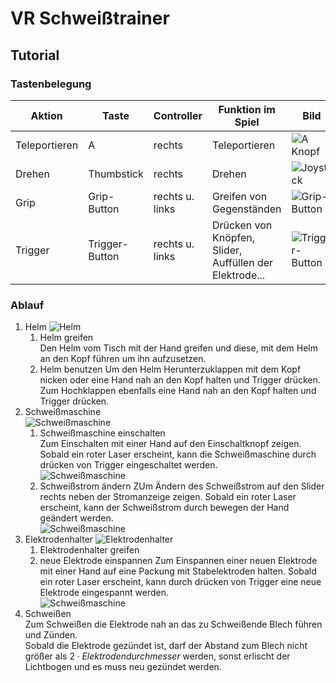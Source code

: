 # VR Schweißtrainer  



## Tutorial  

### Tastenbelegung  

| Aktion | Taste | Controller | Funktion im Spiel | Bild | 
| --------- | ------- | ------------- | ------------------------ | ---- |  
| Teleportieren | A | rechts | Teleportieren | ![A Knopf](https://github.com/KwentiN-ui/Schweisstrainer_GodotProject/blob/main/Bilder/fuer_Text/A_Knopf.png) |  
| Drehen | Thumbstick | rechts | Drehen | ![Joystick](https://github.com/KwentiN-ui/Schweisstrainer_GodotProject/blob/main/Bilder/fuer_Text/Joystick.png) |  
| Grip | Grip-Button | rechts u. links | Greifen von Gegenständen | ![Grip-Button](https://github.com/KwentiN-ui/Schweisstrainer_GodotProject/blob/main/Bilder/fuer_Text/Grip.png) |  
| Trigger | Trigger-Button | rechts u. links | Drücken von Knöpfen, Slider, Auffüllen der Elektrode... | ![Trigger-Button](https://github.com/KwentiN-ui/Schweisstrainer_GodotProject/blob/main/Bilder/fuer_Text/Trigger.png) |  

### Ablauf  
1. Helm
    ![Helm](https://github.com/KwentiN-ui/Schweisstrainer_GodotProject/blob/main/Bilder/fuer_README/Helm_auf_Tisch.png)
    1. Helm greifen  
        Den Helm vom Tisch mit der Hand greifen und diese, mit dem Helm an den Kopf führen um ihn aufzusetzen.  
    2. Helm benutzen
        Um den Helm Herunterzuklappen mit dem Kopf nicken oder eine Hand nah an den Kopf halten und Trigger drücken.  
        Zum Hochklappen ebenfalls eine Hand nah an den Kopf halten und Trigger drücken.  
2.  Schweißmaschine  
    ![Schweißmaschine](https://github.com/KwentiN-ui/Schweisstrainer_GodotProject/blob/main/Bilder/fuer_README/Schweissmaschine.png)
    1. Schweißmaschine einschalten  
        Zum Einschalten mit einer Hand auf den Einschaltknopf zeigen. Sobald ein roter Laser erscheint, kann die Schweißmaschine durch drücken von Trigger eingeschaltet werden.  
        ![Schweißmaschine](https://github.com/KwentiN-ui/Schweisstrainer_GodotProject/blob/main/Bilder/fuer_README/Schweissmaschine_einschalten.png)
    2. Schweißstrom ändern
        ZUm Ändern des Schweißstrom auf den Slider rechts neben der Stromanzeige zeigen. Sobald ein roter Laser erscheint, kann der Schweißstrom durch bewegen der Hand geändert werden.  
        ![Schweißmaschine](https://github.com/KwentiN-ui/Schweisstrainer_GodotProject/blob/main/Bilder/fuer_README/Schweissmaschine_Strom_aendern.png)
3. Elektrodenhalter
    ![Elektrodenhalter](https://github.com/KwentiN-ui/Schweisstrainer_GodotProject/blob/main/Bilder/fuer_README/Elektrodenhalter.png)
    1. Elektrodenhalter greifen
    2. neue Elektrode einspannen
        Zum Einspannen einer neuen Elektrode mit einer Hand auf eine Packung mit Stabelektroden halten. Sobald ein roter Laser erscheint, kann durch drücken von Trigger eine neue Elektrode eingespannt werden.  
        ![Schweißmaschine](https://github.com/KwentiN-ui/Schweisstrainer_GodotProject/blob/main/Bilder/fuer_README/Nachfuellelektroden.png)
4. Schweißen   
    Zum Schweißen die Elektrode nah an das zu Schweißende Blech führen und Zünden.  
    Sobald die Elektrode gezündet ist, darf der Abstand zum Blech nicht größer als $2\cdot Elektrodendurchmesser$ werden, sonst erlischt der Lichtbogen und es muss neu gezündet werden.  